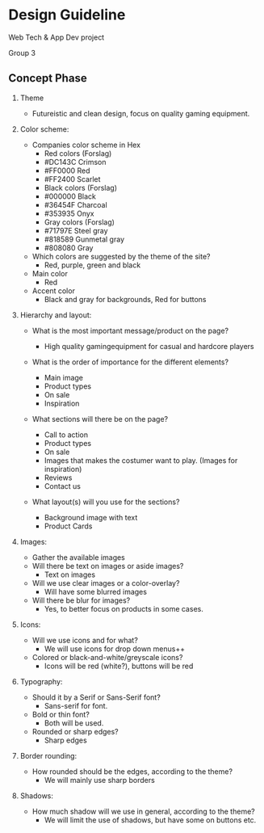 # Design Guideline
Web Tech & App Dev project

Group 3

## Concept Phase
1. Theme
   - Futureistic and clean design, focus on quality gaming equipment.

2. Color scheme:
    - Companies color scheme in Hex
      - Red colors (Forslag)
      - #DC143C Crimson
      - #FF0000 Red
      - #FF2400 Scarlet
      - Black colors (Forslag)
      - #000000	Black
      - #36454F Charcoal
      - #353935 Onyx
      - Gray colors (Forslag)
      - #71797E Steel gray
      - #818589 Gunmetal gray
      - #808080 Gray
    - Which colors are suggested by the theme of the site?
      - Red, purple, green and black
    - Main color
      - Red
    - Accent color
      - Black and gray for backgrounds, Red for buttons


3. Hierarchy and layout:
    - What is the most important message/product on the page?
      - High quality gamingequipment for casual and hardcore players
    - What is the order of importance for the different elements?
      - Main image
      - Product types
      - On sale
      - Inspiration
    - What sections will there be on the page?
      - Call to action
      - Product types
      - On sale
      - Images that makes the costumer want to play. (Images for inspiration)
      - Reviews
      - Contact us

    - What layout(s) will you use for the sections?
      - Background image with text
      - Product Cards
4. Images:
    - Gather the available images
    - Will there be text on images or aside images?
      - Text on images
    - Will we use clear images or a color-overlay?
      - Will have some blurred images
    - Will there be blur for images?
      - Yes, to better focus on products in some cases.
5. Icons:
    - Will we use icons and for what?
      - We will use icons for drop down menus++
    - Colored or black-and-white/greyscale icons?
      - Icons will be red (white?), buttons will be red
6. Typography:
    - Should it by a Serif or Sans-Serif font?
      - Sans-serif for font.
    - Bold or thin font?
      - Both will be used. 
    - Rounded or sharp edges?
      - Sharp edges
7. Border rounding:
    - How rounded should be the edges, according to the theme?
      - We will mainly use sharp borders
8. Shadows:
    - How much shadow will we use in general, according to the theme?
      - We will limit the use of shadows, but have some on buttons etc.